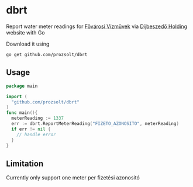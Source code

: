 # dbrt

Report water meter readings for [Fővárosi Vízművek][1] via [Díjbeszedő Holding][2] website with Go

Download it using

```go get github.com/prozsolt/dbrt```

## Usage

```go
package main

import (
  "github.com/prozsolt/dbrt"
)
func main(){
  meterReading := 1337
  err := dbrt.ReportMeterReading("FIZETO_AZONOSITO", meterReading)
  if err != nil {
    // handle error
  }
}
```

## Limitation

Currently only support one meter per fizetési azonositó

[1]: https://ugyfelszolgalat.vizmuvek.hu/
[2]: https://www.dbrt.hu/kezdolap
